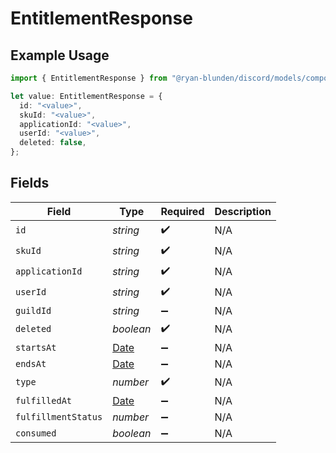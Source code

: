 # EntitlementResponse

## Example Usage

```typescript
import { EntitlementResponse } from "@ryan-blunden/discord/models/components";

let value: EntitlementResponse = {
  id: "<value>",
  skuId: "<value>",
  applicationId: "<value>",
  userId: "<value>",
  deleted: false,
};
```

## Fields

| Field                                                                                         | Type                                                                                          | Required                                                                                      | Description                                                                                   |
| --------------------------------------------------------------------------------------------- | --------------------------------------------------------------------------------------------- | --------------------------------------------------------------------------------------------- | --------------------------------------------------------------------------------------------- |
| `id`                                                                                          | *string*                                                                                      | :heavy_check_mark:                                                                            | N/A                                                                                           |
| `skuId`                                                                                       | *string*                                                                                      | :heavy_check_mark:                                                                            | N/A                                                                                           |
| `applicationId`                                                                               | *string*                                                                                      | :heavy_check_mark:                                                                            | N/A                                                                                           |
| `userId`                                                                                      | *string*                                                                                      | :heavy_check_mark:                                                                            | N/A                                                                                           |
| `guildId`                                                                                     | *string*                                                                                      | :heavy_minus_sign:                                                                            | N/A                                                                                           |
| `deleted`                                                                                     | *boolean*                                                                                     | :heavy_check_mark:                                                                            | N/A                                                                                           |
| `startsAt`                                                                                    | [Date](https://developer.mozilla.org/en-US/docs/Web/JavaScript/Reference/Global_Objects/Date) | :heavy_minus_sign:                                                                            | N/A                                                                                           |
| `endsAt`                                                                                      | [Date](https://developer.mozilla.org/en-US/docs/Web/JavaScript/Reference/Global_Objects/Date) | :heavy_minus_sign:                                                                            | N/A                                                                                           |
| `type`                                                                                        | *number*                                                                                      | :heavy_check_mark:                                                                            | N/A                                                                                           |
| `fulfilledAt`                                                                                 | [Date](https://developer.mozilla.org/en-US/docs/Web/JavaScript/Reference/Global_Objects/Date) | :heavy_minus_sign:                                                                            | N/A                                                                                           |
| `fulfillmentStatus`                                                                           | *number*                                                                                      | :heavy_minus_sign:                                                                            | N/A                                                                                           |
| `consumed`                                                                                    | *boolean*                                                                                     | :heavy_minus_sign:                                                                            | N/A                                                                                           |